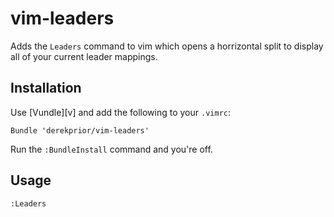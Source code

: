 # vim-leaders

Adds the `Leaders` command to vim which opens a horrizontal split to display all
of your current leader mappings.

## Installation

Use [Vundle][v] and add the following to your `.vimrc`:

```
Bundle 'derekprior/vim-leaders'
```

Run the `:BundleInstall` command and you're off.

## Usage

`:Leaders`
